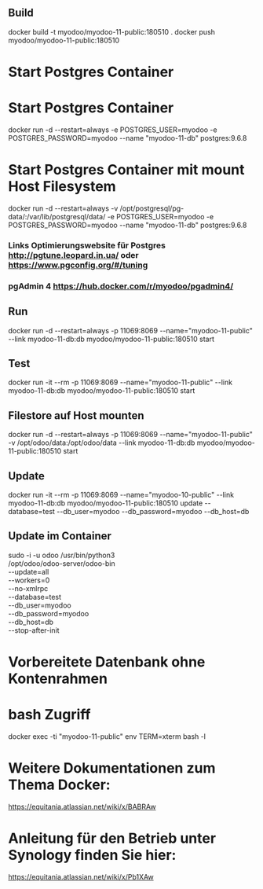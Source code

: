 ## Build
docker build -t myodoo/myodoo-11-public:180510 .
docker push myodoo/myodoo-11-public:180510

# Start Postgres Container

# Start Postgres Container
docker run -d --restart=always -e POSTGRES_USER=myodoo -e POSTGRES_PASSWORD=myodoo --name "myodoo-11-db" postgres:9.6.8
# Start Postgres Container mit mount Host Filesystem
docker run -d --restart=always -v /opt/postgresql/pg-data/:/var/lib/postgresql/data/ -e POSTGRES_USER=myodoo -e POSTGRES_PASSWORD=myodoo --name "myodoo-11-db" postgres:9.6.8
### Links Optimierungswebsite für Postgres http://pgtune.leopard.in.ua/ oder https://www.pgconfig.org/#/tuning 

### pgAdmin 4 https://hub.docker.com/r/myodoo/pgadmin4/

## Run
docker run -d --restart=always -p 11069:8069 --name="myodoo-11-public" --link myodoo-11-db:db  myodoo/myodoo-11-public:180510 start

## Test
docker run -it --rm -p 11069:8069 --name="myodoo-11-public" --link myodoo-11-db:db  myodoo/myodoo-11-public:180510 start

## Filestore auf Host mounten
docker run -d --restart=always -p 11069:8069 --name="myodoo-11-public" -v /opt/odoo/data:/opt/odoo/data --link myodoo-11-db:db  myodoo/myodoo-11-public:180510 start
 
## Update
docker run -it --rm -p 11069:8069 --name="myodoo-10-public" --link myodoo-11-db:db myodoo/myodoo-11-public:180510 update --database=test --db_user=myodoo --db_password=myodoo --db_host=db

## Update im Container
sudo -i -u odoo /usr/bin/python3 \
    /opt/odoo/odoo-server/odoo-bin \
    --update=all \
    --workers=0 \
    --no-xmlrpc \
    --database=test \
    --db_user=myodoo \
    --db_password=myodoo \
    --db_host=db \
    --stop-after-init

# Vorbereitete Datenbank ohne Kontenrahmen

 
# bash Zugriff
docker exec -ti "myodoo-11-public" env TERM=xterm bash -l

# Weitere Dokumentationen zum Thema Docker:
https://equitania.atlassian.net/wiki/x/BABRAw

# Anleitung für den Betrieb unter Synology finden Sie hier:
https://equitania.atlassian.net/wiki/x/Pb1XAw